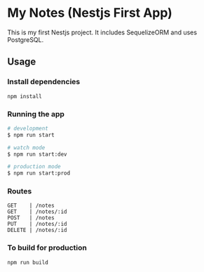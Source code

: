 # My Notes (Nestjs First App)

This is my first Nestjs project.
It includes SequelizeORM and uses PostgreSQL.

## Usage

### Install dependencies

```
npm install
```

### Running the app

```bash
# development
$ npm run start

# watch mode
$ npm run start:dev

# production mode
$ npm run start:prod
```

### Routes
```
GET    | /notes
GET    | /notes/:id
POST   | /notes
PUT    | /notes/:id
DELETE | /notes/:id
```

### To build for production

```
npm run build
```